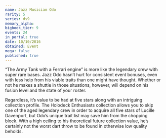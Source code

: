 ```yaml
---
name: Jazz Musician Odo
rarity: 5
series: ds9
memory_alpha:
bigbook_tier: 9
events: 24
in_portal: true
date: 10/10/2016
obtained: Event
mega: false
published: true
---
```


“The Army Tank with a Ferrari engine” is more like the legendary crew with super rare bases. Jazz Odo hasn’t hurt for consistent event bonuses, even with less help from his viable traits than one might have thought. Whether or not he makes a shuttle in those situations, however, will depend on his fusion level and the state of your roster.

Regardless, it’s value to be had at five stars along with an intriguing collection profile. The Holodeck Enthusiasts collection allows you to skip one of the aged legendary crew in order to acquire all five stars of Lucille Davenport, but Odo’s unique trait list may save him from the chopping block. With a high ceiling to his theoretical future collection value, he’s certainly not the worst dart throw to be found in otherwise low quality beholds.
